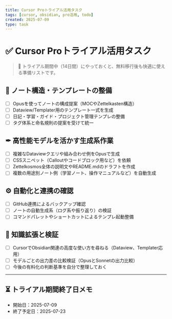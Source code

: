 ```yaml
---
title: Cursor Proトライアル活用タスク
tags: [cursor, obsidian, pro活用, todo]
created: 2025-07-09
type: task
---
```


# ✅ Cursor Proトライアル活用タスク

> 🚀 トライアル期間中（14日間）にやっておくと、無料移行後も快適に使える準備リストです。

## 🔧 ノート構造・テンプレートの整備

- [ ] Opusを使ってノートの構成提案（MOCやZettelkasten構造）
- [ ] Dataview/Templater用のテンプレート一式を生成
- [ ] 日記・学習・ガイド・プロジェクト管理テンプレの整備
- [ ] タグ体系と命名規則の提案を受けて統一

## ✒ 高性能モデルを活かす生成系作業

- [ ] 複雑なDataviewクエリや組み合わせ例をOpusで生成
- [ ] CSSスニペット（Calloutやコードブロック用など）を依頼
- [ ] Zettelkosmos全体の説明文やREADME.mdのドラフトを作成
- [ ] 複数の用途別ノート例（学習ノート、操作マニュアルなど）を自動生成

## ⚙ 自動化と連携の確認

- [ ] GitHub連携によるバックアップ確認
- [ ] ノートの自動生成系（ログ系や振り返り）の検証
- [ ] コマンドパレットやショートカットによるテンプレ起動整備

## 🧠 知識拡張と検証

- [ ] CursorでObsidian関連の高度な使い方を尋ねる（Dataview、Templater応用）
- [ ] モデルごとの出力差の比較検証（OpusとSonnetの出力比較）
- [ ] 今後の有料化の判断基準を自分で整理しておく

---

## ⏳ トライアル期間終了日メモ

- 開始日：2025-07-09
- 終了予定日：2025-07-23
